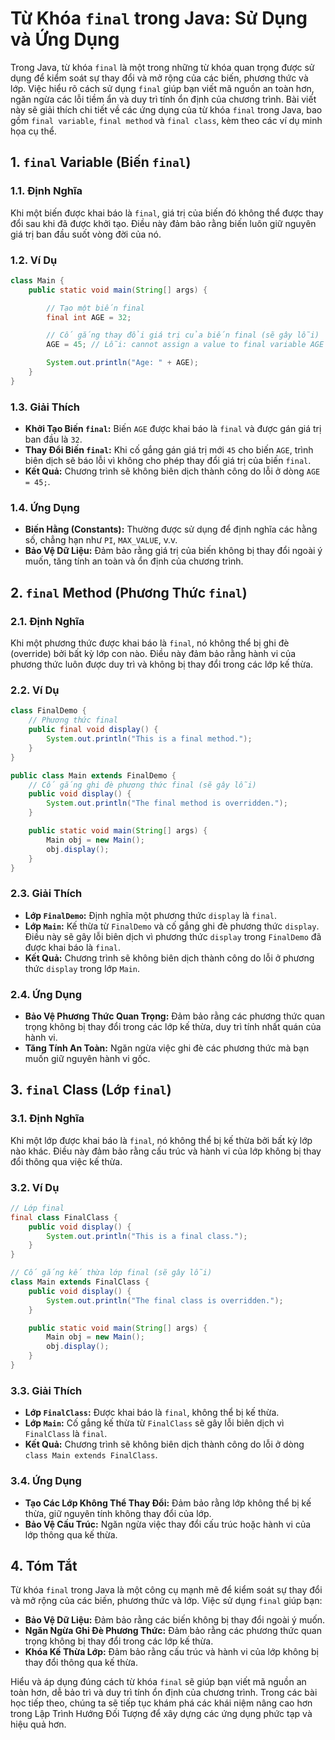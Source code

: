 # Từ Khóa `final` trong Java: Sử Dụng và Ứng Dụng

Trong Java, từ khóa `final` là một trong những từ khóa quan trọng được sử dụng để kiểm soát sự thay đổi và mở rộng của các biến, phương thức và lớp. Việc hiểu rõ cách sử dụng `final` giúp bạn viết mã nguồn an toàn hơn, ngăn ngừa các lỗi tiềm ẩn và duy trì tính ổn định của chương trình. Bài viết này sẽ giải thích chi tiết về các ứng dụng của từ khóa `final` trong Java, bao gồm `final variable`, `final method` và `final class`, kèm theo các ví dụ minh họa cụ thể.

## 1. `final` Variable (Biến `final`)

### 1.1. Định Nghĩa

Khi một biến được khai báo là `final`, giá trị của biến đó không thể được thay đổi sau khi đã được khởi tạo. Điều này đảm bảo rằng biến luôn giữ nguyên giá trị ban đầu suốt vòng đời của nó.

### 1.2. Ví Dụ

```java
class Main {
    public static void main(String[] args) {

        // Tạo một biến final
        final int AGE = 32;

        // Cố gắng thay đổi giá trị của biến final (sẽ gây lỗi)
        AGE = 45; // Lỗi: cannot assign a value to final variable AGE

        System.out.println("Age: " + AGE);
    }
}
```

### 1.3. Giải Thích

- **Khởi Tạo Biến `final`:** Biến `AGE` được khai báo là `final` và được gán giá trị ban đầu là `32`.
- **Thay Đổi Biến `final`:** Khi cố gắng gán giá trị mới `45` cho biến `AGE`, trình biên dịch sẽ báo lỗi vì không cho phép thay đổi giá trị của biến `final`.
- **Kết Quả:** Chương trình sẽ không biên dịch thành công do lỗi ở dòng `AGE = 45;`.

### 1.4. Ứng Dụng

- **Biến Hằng (Constants):** Thường được sử dụng để định nghĩa các hằng số, chẳng hạn như `PI`, `MAX_VALUE`, v.v.
- **Bảo Vệ Dữ Liệu:** Đảm bảo rằng giá trị của biến không bị thay đổi ngoài ý muốn, tăng tính an toàn và ổn định của chương trình.

## 2. `final` Method (Phương Thức `final`)

### 2.1. Định Nghĩa

Khi một phương thức được khai báo là `final`, nó không thể bị ghi đè (override) bởi bất kỳ lớp con nào. Điều này đảm bảo rằng hành vi của phương thức luôn được duy trì và không bị thay đổi trong các lớp kế thừa.

### 2.2. Ví Dụ

```java
class FinalDemo {
    // Phương thức final
    public final void display() {
        System.out.println("This is a final method.");
    }
}

public class Main extends FinalDemo {
    // Cố gắng ghi đè phương thức final (sẽ gây lỗi)
    public void display() {
        System.out.println("The final method is overridden.");
    }

    public static void main(String[] args) {
        Main obj = new Main();
        obj.display();
    }
}
```

### 2.3. Giải Thích

- **Lớp `FinalDemo`:** Định nghĩa một phương thức `display` là `final`.
- **Lớp `Main`:** Kế thừa từ `FinalDemo` và cố gắng ghi đè phương thức `display`. Điều này sẽ gây lỗi biên dịch vì phương thức `display` trong `FinalDemo` đã được khai báo là `final`.
- **Kết Quả:** Chương trình sẽ không biên dịch thành công do lỗi ở phương thức `display` trong lớp `Main`.

### 2.4. Ứng Dụng

- **Bảo Vệ Phương Thức Quan Trọng:** Đảm bảo rằng các phương thức quan trọng không bị thay đổi trong các lớp kế thừa, duy trì tính nhất quán của hành vi.
- **Tăng Tính An Toàn:** Ngăn ngừa việc ghi đè các phương thức mà bạn muốn giữ nguyên hành vi gốc.

## 3. `final` Class (Lớp `final`)

### 3.1. Định Nghĩa

Khi một lớp được khai báo là `final`, nó không thể bị kế thừa bởi bất kỳ lớp nào khác. Điều này đảm bảo rằng cấu trúc và hành vi của lớp không bị thay đổi thông qua việc kế thừa.

### 3.2. Ví Dụ

```java
// Lớp final
final class FinalClass {
    public void display() {
        System.out.println("This is a final class.");
    }
}

// Cố gắng kế thừa lớp final (sẽ gây lỗi)
class Main extends FinalClass {
    public void display() {
        System.out.println("The final class is overridden.");
    }

    public static void main(String[] args) {
        Main obj = new Main();
        obj.display();
    }
}
```

### 3.3. Giải Thích

- **Lớp `FinalClass`:** Được khai báo là `final`, không thể bị kế thừa.
- **Lớp `Main`:** Cố gắng kế thừa từ `FinalClass` sẽ gây lỗi biên dịch vì `FinalClass` là `final`.
- **Kết Quả:** Chương trình sẽ không biên dịch thành công do lỗi ở dòng `class Main extends FinalClass`.

### 3.4. Ứng Dụng

- **Tạo Các Lớp Không Thể Thay Đổi:** Đảm bảo rằng lớp không thể bị kế thừa, giữ nguyên tính không thay đổi của lớp.
- **Bảo Vệ Cấu Trúc:** Ngăn ngừa việc thay đổi cấu trúc hoặc hành vi của lớp thông qua kế thừa.

## 4. Tóm Tắt

Từ khóa `final` trong Java là một công cụ mạnh mẽ để kiểm soát sự thay đổi và mở rộng của các biến, phương thức và lớp. Việc sử dụng `final` giúp bạn:

- **Bảo Vệ Dữ Liệu:** Đảm bảo rằng các biến không bị thay đổi ngoài ý muốn.
- **Ngăn Ngừa Ghi Đè Phương Thức:** Đảm bảo rằng các phương thức quan trọng không bị thay đổi trong các lớp kế thừa.
- **Khóa Kế Thừa Lớp:** Đảm bảo rằng cấu trúc và hành vi của lớp không bị thay đổi thông qua kế thừa.

Hiểu và áp dụng đúng cách từ khóa `final` sẽ giúp bạn viết mã nguồn an toàn hơn, dễ bảo trì và duy trì tính ổn định của chương trình. Trong các bài học tiếp theo, chúng ta sẽ tiếp tục khám phá các khái niệm nâng cao hơn trong Lập Trình Hướng Đối Tượng để xây dựng các ứng dụng phức tạp và hiệu quả hơn.
